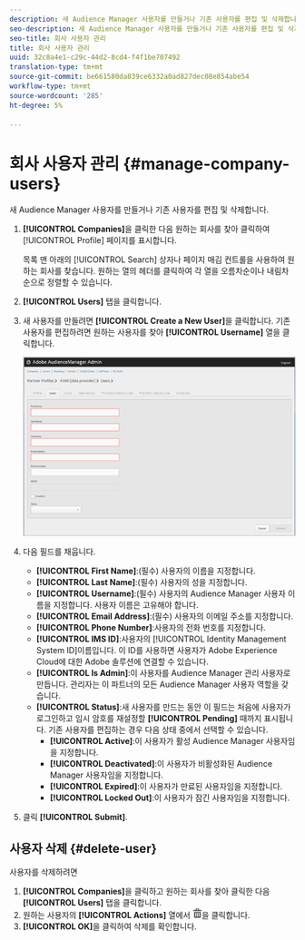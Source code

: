 ```yaml
---
description: 새 Audience Manager 사용자를 만들거나 기존 사용자를 편집 및 삭제합니다.
seo-description: 새 Audience Manager 사용자를 만들거나 기존 사용자를 편집 및 삭제합니다.
seo-title: 회사 사용자 관리
title: 회사 사용자 관리
uuid: 32c8a4e1-c29c-44d2-8cd4-f4f1be707492
translation-type: tm+mt
source-git-commit: be661580da839ce6332a0ad827dec08e854abe54
workflow-type: tm+mt
source-wordcount: '285'
ht-degree: 5%

---
```



# 회사 사용자 관리 {#manage-company-users}

새 Audience Manager 사용자를 만들거나 기존 사용자를 편집 및 삭제합니다.

<!-- t_manage_company_users.xml -->

1. **[!UICONTROL Companies]**&#x200B;을 클릭한 다음 원하는 회사를 찾아 클릭하여 [!UICONTROL Profile] 페이지를 표시합니다.

   목록 맨 아래의 [!UICONTROL Search] 상자나 페이지 매김 컨트롤을 사용하여 원하는 회사를 찾습니다. 원하는 열의 헤더를 클릭하여 각 열을 오름차순이나 내림차순으로 정렬할 수 있습니다.
1. **[!UICONTROL Users]** 탭을 클릭합니다.
1. 새 사용자를 만들려면 **[!UICONTROL Create a New User]**&#x200B;을 클릭합니다. 기존 사용자를 편집하려면 원하는 사용자를 찾아 **[!UICONTROL Username]** 열을 클릭합니다.

   ![](assets/users.png)

1. 다음 필드를 채웁니다.

   * **[!UICONTROL First Name]**:(필수) 사용자의 이름을 지정합니다.
   * **[!UICONTROL Last Name]**:(필수) 사용자의 성을 지정합니다.
   * **[!UICONTROL Username]**:(필수) 사용자의 Audience Manager 사용자 이름을 지정합니다. 사용자 이름은 고유해야 합니다.
   * **[!UICONTROL Email Address]**:(필수) 사용자의 이메일 주소를 지정합니다.
   * **[!UICONTROL Phone Number]**:사용자의 전화 번호를 지정합니다.
   * **[!UICONTROL IMS ID]**:사용자의  [!UICONTROL Identity Management System ID]이름입니다. 이 ID를 사용하면 사용자가 Adobe Experience Cloud에 대한 Adobe 솔루션에 연결할 수 있습니다.
   * **[!UICONTROL Is Admin]**:이 사용자를 Audience Manager 관리 사용자로 만듭니다. 관리자는 이 파트너의 모든 Audience Manager 사용자 역할을 갖습니다.
   * **[!UICONTROL Status]**:새 사용자를 만드는 동안 이 필드는 처음에 사용자가 로그인하고 임시 암호를 재설정할  **[!UICONTROL Pending]** 때까지 표시됩니다. 기존 사용자를 편집하는 경우 다음 상태 중에서 선택할 수 있습니다.
      * **[!UICONTROL Active]**:이 사용자가 활성 Audience Manager 사용자임을 지정합니다.
      * **[!UICONTROL Deactivated]**:이 사용자가 비활성화된 Audience Manager 사용자임을 지정합니다.
      * **[!UICONTROL Expired]**:이 사용자가 만료된 사용자임을 지정합니다.
      * **[!UICONTROL Locked Out]**:이 사용자가 잠긴 사용자임을 지정합니다.

1. 클릭 **[!UICONTROL Submit]**.

## 사용자 삭제 {#delete-user}

사용자를 삭제하려면

1. **[!UICONTROL Companies]**&#x200B;을 클릭하고 원하는 회사를 찾아 클릭한 다음 **[!UICONTROL Users]** 탭을 클릭합니다.
1. 원하는 사용자의 **[!UICONTROL Actions]** 열에서 ![](assets/icon_delete.png)을 클릭합니다.
1. **[!UICONTROL OK]**&#x200B;을 클릭하여 삭제를 확인합니다.